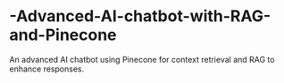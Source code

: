 # -Advanced-AI-chatbot-with-RAG-and-Pinecone
An advanced AI chatbot using Pinecone for context retrieval and RAG to enhance responses.
